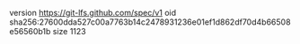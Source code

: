 version https://git-lfs.github.com/spec/v1
oid sha256:27600dda527c00a7763b14c2478931236e01ef1d862df70d4b66508e56560b1b
size 1123
